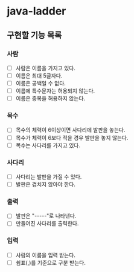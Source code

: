 # java-ladder

## 구현할 기능 목록

### 사람

- [ ] 사람은 이름을 가지고 있다.
- [ ] 이름은 최대 5글자다.
- [ ] 이름은 공백일 수 없다.
- [ ] 이름에 특수문자는 허용되지 않는다.
- [ ] 이름은 중복을 허용하지 않는다.

### 목수

- [ ] 목수의 체력이 6이상이면 사다리에 발판을 놓는다.
- [ ] 목수가 체력이 6보다 적을 경우 발판을 놓지 않는다.
- [ ] 목수는 사다리를 가지고 있다.

### 사다리
- [ ] 사다리는 발판을 가질 수 있다.
- [ ] 발판은 겹치지 않아야 한다.

### 출력

- [ ] 발판은 "-----"로 나타낸다.
- [ ] 만들어진 사다리를 출력한다.

### 입력

- [ ] 사람의 이름을 입력 받는다.
- [ ] 쉼표(,)를 기준으로 구분 받는다.
